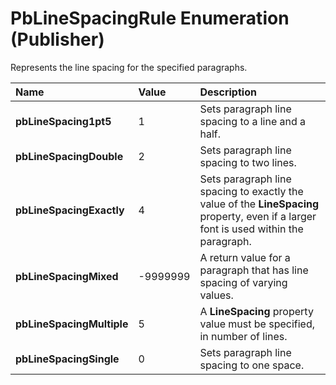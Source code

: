 
# PbLineSpacingRule Enumeration (Publisher)

Represents the line spacing for the specified paragraphs.



|**Name**|**Value**|**Description**|
|:-----|:-----|:-----|
| **pbLineSpacing1pt5**|1|Sets paragraph line spacing to a line and a half.|
| **pbLineSpacingDouble**|2|Sets paragraph line spacing to two lines.|
| **pbLineSpacingExactly**|4|Sets paragraph line spacing to exactly the value of the  **LineSpacing** property, even if a larger font is used within the paragraph.|
| **pbLineSpacingMixed**|-9999999|A return value for a paragraph that has line spacing of varying values.|
| **pbLineSpacingMultiple**|5|A  **LineSpacing** property value must be specified, in number of lines.|
| **pbLineSpacingSingle**|0|Sets paragraph line spacing to one space.|
